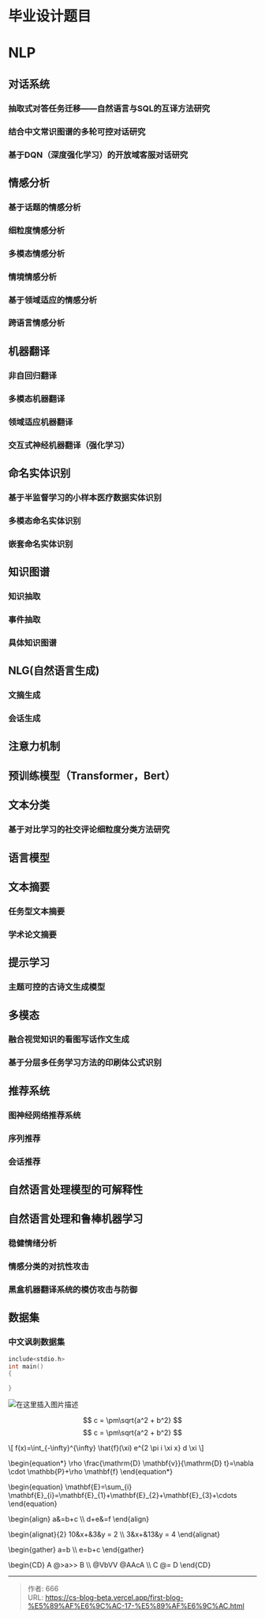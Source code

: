 # 毕业设计题目

 

# NLP

## 对话系统

### 抽取式对答任务迁移——自然语言与SQL的互译方法研究

### 结合中文常识图谱的多轮可控对话研究

### 基于DQN（深度强化学习）的开放域客服对话研究

## 情感分析

### 基于话题的情感分析

### 细粒度情感分析

### 多模态情感分析

### 情境情感分析

### 基于领域适应的情感分析

### 跨语言情感分析

## 机器翻译

### 非自回归翻译

### 多模态机器翻译

### 领域适应机器翻译

### 交互式神经机器翻译（强化学习）

## 命名实体识别

### 基于半监督学习的小样本医疗数据实体识别

### 多模态命名实体识别

### 嵌套命名实体识别

## 知识图谱

### 知识抽取

### 事件抽取

### 具体知识图谱

## NLG(自然语言生成)

### 文摘生成

### 会话生成

## 注意力机制

## 预训练模型（Transformer，Bert）

## 文本分类

### 基于对比学习的社交评论细粒度分类方法研究

## 语言模型

## 文本摘要

### 任务型文本摘要

### 学术论文摘要

## 提示学习

### 主题可控的古诗文生成模型

## 多模态

### 融合视觉知识的看图写话作文生成

### 基于分层多任务学习方法的印刷体公式识别

## 推荐系统

### 图神经网络推荐系统

### **序列推荐**

### **会话推荐**

## 自然语言处理模型的可解释性

## 自然语言处理和鲁棒机器学习

### 稳健情绪分析

### 情感分类的对抗性攻击

### 黑盒机器翻译系统的模仿攻击与防御

## 数据集

### 中文讽刺数据集
```c++
include<stdio.h>
int main()
{
  
}
```
![在这里插入图片描述](https://image-1304916025.cos.ap-nanjing.myqcloud.com/typora-ee0dabe2385b4914a6b3a6cc090cf278.png)

$$ c = \pm\sqrt{a^2 + b^2} $$
$$ c = \pm\sqrt{a^2 + b^2} $$

\\[ f(x)=\int_{-\infty}^{\infty} \hat{f}(\xi) e^{2 \pi i \xi x} d \xi \\]

\begin{equation*}
  \rho \frac{\mathrm{D} \mathbf{v}}{\mathrm{D} t}=\nabla \cdot \mathbb{P}+\rho \mathbf{f}
\end{equation*}

\begin{equation}
  \mathbf{E}=\sum_{i} \mathbf{E}\_{i}=\mathbf{E}\_{1}+\mathbf{E}\_{2}+\mathbf{E}_{3}+\cdots
\end{equation}

\begin{align}
  a&=b+c \\\\
  d+e&=f
\end{align}

\begin{alignat}{2}
   10&x+&3&y = 2 \\\\
   3&x+&13&y = 4
\end{alignat}

\begin{gather}
   a=b \\\\
   e=b+c
\end{gather}

\begin{CD}
   A @>a\>> B \\\\
@VbVV @AAcA \\\\
   C @= D
\end{CD}

---

> 作者: 666  
> URL: https://cs-blog-beta.vercel.app/first-blog-%E5%89%AF%E6%9C%AC-17-%E5%89%AF%E6%9C%AC.html  

